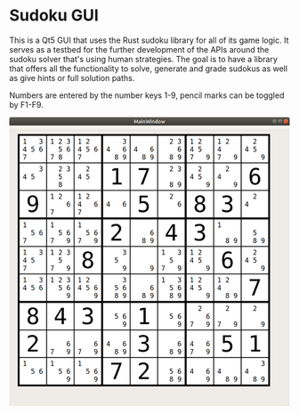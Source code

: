# Sudoku GUI
This is a Qt5 GUI that uses the Rust sudoku library for all of its game logic. It serves as a testbed for the further development of the APIs around the sudoku solver that's using human strategies. The goal is to have a library that offers all the functionality to solve, generate and grade sudokus as well as give hints or full solution paths.

Numbers are entered by the number keys 1-9, pencil marks can be toggled by F1-F9.

![Example Screenshot](Example.png)
